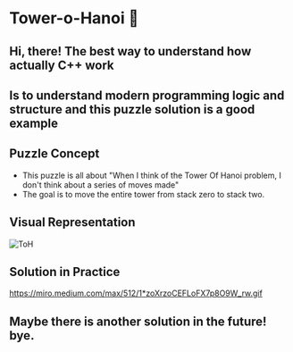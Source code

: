 # Tower-o-Hanoi 🧊
## Hi, there! The best way to understand how actually C++ work </br>
## Is to understand modern programming logic and structure and this puzzle solution is a good example

## Puzzle Concept 
* This puzzle is all about "When I think of the Tower Of Hanoi problem,
 I don't think about a series of moves made" </br>
* The goal is to move the entire tower from stack zero to stack two.

<!-- ABOUT THE PROJECT -->
## Visual Representation </br>
![ToH](https://user-images.githubusercontent.com/26097164/141504432-f6d18636-a719-4148-a868-dd26309b107f.png)

## Solution in Practice </br>
https://miro.medium.com/max/512/1*zoXrzoCEFLoFX7p8O9W_rw.gif

 
<!-- Maybe -->
## Maybe there is another solution in the future! bye.

